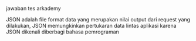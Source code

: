 jawaban tes arkademy

JSON adalah file format data yang merupakan nilai output dari request yang dilakukan, JSON memungkinkan pertukaran data lintas aplikasi karena JSON dikenali diberbagi bahasa pemrograman
